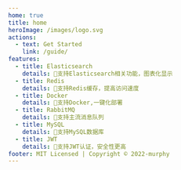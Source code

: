 ```yaml
---
home: true
title: home
heroImage: /images/logo.svg
actions:
  - text: Get Started
    link: /guide/
features:
  - title: Elasticsearch
    details: 🌈支持Elasticsearch相关功能，图表化显示
  - title: Redis
    details: 🚀支持Redis缓存，提高访问速度
  - title: Docker
    details: 🐳支持Docker,一键化部署
  - title: RabbitMQ
    details: 🚩支持主流消息队列
  - title: MySQL
    details: 💾支持MySQL数据库
  - title: JWT
    details: 🐸支持JWT认证，安全性更高
footer: MIT Licensed | Copyright © 2022-murphy
---
```



